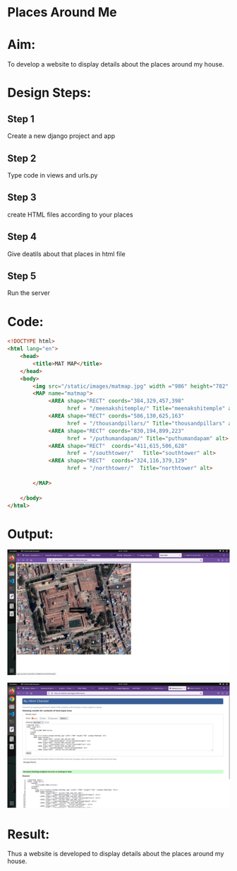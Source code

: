 # Places Around Me
# Aim:
To develop a website to display details about the places around my house.

# Design Steps:
## Step 1

Create a new django project and app

## Step 2

Type code in views and urls.py

## Step 3

create HTML files according to your places

## Step 4

Give deatils about that places in html file

## Step 5

Run the server

# Code:
```html
<!DOCTYPE html>
<html lang="en">
    <head>
        <title>MAT MAP</title>
    </head>
    <body>
        <img src="/static/images/matmap.jpg" width ="986" height="782" usemap="#matmap" alt>
        <MAP name="matmap">
             <AREA shape="RECT" coords="384,329,457,398"
                   href = "/meenakshitemple/" Title="meenakshitemple" alt>
             <AREA shape="RECT" coords="586,130,625,163"
                   href = "/thousandpillars/" Title="thousandpillars" alt>
             <AREA shape="RECT" coords="830,194,899,223"
                   href = "/puthumandapam/" Title="puthumandapam" alt>
             <AREA shape="RECT"  coords="411,615,506,628"
                   href = "/southtower/"   Title="southtower" alt>
             <AREA shape="RECT"  coords="324,116,379,129"
                   href = "/northtower/"  Title="northtower" alt>
         
        </MAP>

    </body>
</html>
```
# Output:
![output](/1.png)

![output](/2.png)
# Result:

Thus a website is developed to display details about the places around my house.